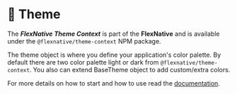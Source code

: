 # 🎨 Theme

The ***FlexNative Theme Context*** is part of the **FlexNative** and is available under the `@flexnative/theme-context` NPM package.

The theme object is where you define your application's color palette.
By default there are two color palette light or dark from `@flexnative/theme-context`.
You also can extend BaseTheme object to add custom/extra colors.

For more details on how to start and how to use read the [documentation](https://redonalla.github.io/ra-framework-docks/).